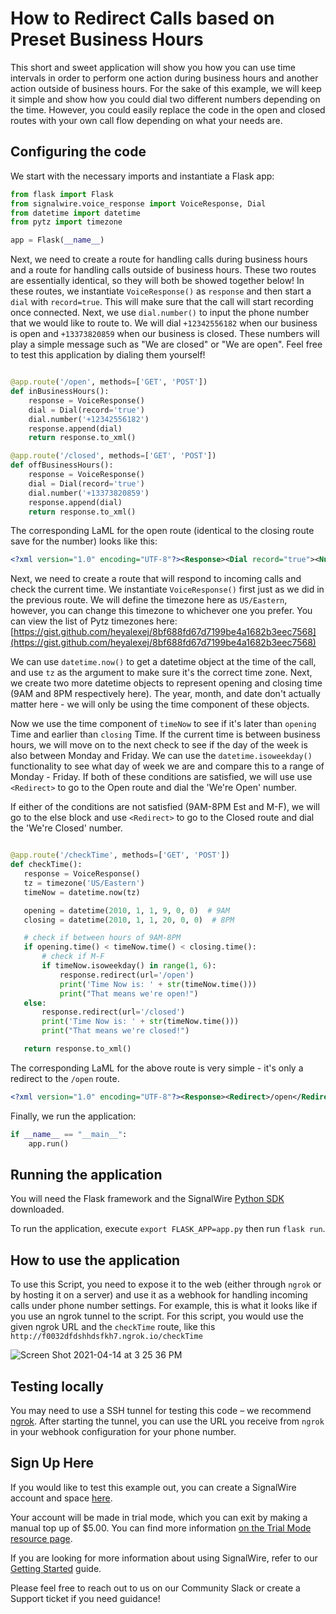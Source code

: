 # How to Redirect Calls based on Preset Business Hours 
This short and sweet application will show you how you can use time intervals in order to perform one action during business hours and another action outside of business hours. For the sake of this example, we will keep it simple and show how you could dial two different numbers depending on the time. However, you could easily replace the code in the open and closed routes with your own call flow depending on what your needs are. 

## Configuring the code

We start with the necessary imports and instantiate a Flask app:

```python
from flask import Flask
from signalwire.voice_response import VoiceResponse, Dial
from datetime import datetime
from pytz import timezone

app = Flask(__name__)
```

Next, we need to create a route for handling calls during business hours and a route for handling calls outside of business hours. These two routes are essentially identical, so they will both be showed together below! In these routes, we instantiate `VoiceResponse()` as `response` and then start a `dial` with `record=true`. This will make sure that the call will start recording once connected. Next, we use `dial.number()` to input the phone number that we would like to route to. We will dial `+12342556182` when our business is open and `+13373820859` when our business is closed. These numbers will play a simple message such as "We are closed" or "We are open". Feel free to test this application by dialing them yourself! 

```python

@app.route('/open', methods=['GET', 'POST'])
def inBusinessHours():
    response = VoiceResponse()
    dial = Dial(record='true')
    dial.number('+12342556182')
    response.append(dial)
    return response.to_xml()

@app.route('/closed', methods=['GET', 'POST'])
def offBusinessHours():
    response = VoiceResponse()
    dial = Dial(record='true')
    dial.number('+13373820859')
    response.append(dial)
    return response.to_xml()
 ```
 
 The corresponding LaML for the open route (identical to the closing route save for the number) looks like this: 
```xml
<?xml version="1.0" encoding="UTF-8"?><Response><Dial record="true"><Number>+12342556182</Number></Dial></Response>
```

 Next, we need to create a route that will respond to incoming calls and check the current time. We instantiate `VoiceResponse()` first just as we did in the previous route. We will define the timezone here as `US/Eastern`, however, you can change this timezone to whichever one you prefer. You can view the list of Pytz timezones here: [https://gist.github.com/heyalexej/8bf688fd67d7199be4a1682b3eec7568](https://gist.github.com/heyalexej/8bf688fd67d7199be4a1682b3eec7568)
 
We can use `datetime.now()` to get a datetime object at the time of the call, and use `tz` as the argument to make sure it's the correct time zone. 
Next, we create two more datetime objects to represent opening and closing time (9AM and 8PM respectively here). The year, month, and date don't actually matter here - we will only be using the time component of these objects. 

Now we use the time component of `timeNow` to see if it's later than `opening` Time and earlier than `closing` Time. If the current time is between business hours, we will move on to the next check to see if the day of the week is also between Monday and Friday. We can use the `datetime.isoweekday()` functionality to see what day of week we are and compare this to a range of Monday - Friday. If both of these conditions are satisfied, we will use use `<Redirect>` to go to the Open route and dial the 'We're Open' number. 

If either of the conditions are not satisfied (9AM-8PM Est and M-F), we will go to the else block and use `<Redirect>` to go to the Closed route and dial the 'We're Closed' number. 
 
 ```python

@app.route('/checkTime', methods=['GET', 'POST'])
def checkTime():
    response = VoiceResponse()
    tz = timezone('US/Eastern')
    timeNow = datetime.now(tz)

    opening = datetime(2010, 1, 1, 9, 0, 0)  # 9AM
    closing = datetime(2010, 1, 1, 20, 0, 0)  # 8PM

    # check if between hours of 9AM-8PM
    if opening.time() < timeNow.time() < closing.time():
        # check if M-F
        if timeNow.isoweekday() in range(1, 6):
            response.redirect(url='/open')
            print('Time Now is: ' + str(timeNow.time()))
            print("That means we're open!")
    else:
        response.redirect(url='/closed')
        print('Time Now is: ' + str(timeNow.time()))
        print("That means we're closed!")

    return response.to_xml()
```

The corresponding LaML for the above route is very simple - it's only a redirect to the `/open` route. 

```xml
<?xml version="1.0" encoding="UTF-8"?><Response><Redirect>/open</Redirect></Response>
```

Finally, we run the application:

```python
if __name__ == "__main__":
    app.run()
```

## Running the application

You will need the Flask framework and the SignalWire [Python SDK](https://docs.signalwire.com/topics/laml-api/#laml-rest-api-client-libraries-and-sdks-python) downloaded.

To run the application, execute `export FLASK_APP=app.py` then run `flask run`.

## How to use the application 

To use this Script, you need to expose it to the web (either through `ngrok` or by hosting it on a server) and use it as a webhook for handling incoming calls under phone number settings. For example, this is what it looks like if you use an ngrok tunnel to the script. For this script, you would use the given ngrok URL and the `checkTime` route, like this `http://f0032dfdshhdsfkh7.ngrok.io/checkTime`

![Screen Shot 2021-04-14 at 3 25 36 PM](https://user-images.githubusercontent.com/58792902/114774311-aca11f00-9d35-11eb-97f1-cae646f056bc.png)


## Testing locally

You may need to use a SSH tunnel for testing this code – we recommend [ngrok](https://ngrok.com/). After starting the tunnel, you can use the URL you receive from `ngrok` in your webhook configuration for your phone number. 

## Sign Up Here

If you would like to test this example out, you can create a SignalWire account and space [here](https://m.signalwire.com/signups/new?s=1).

Your account will be made in trial mode, which you can exit by making a manual top up of $5.00. You can find more information [on the Trial Mode resource page](https://signalwire.com/resources/getting-started/trial-mode).

If you are looking for more information about using SignalWire, refer to our [Getting Started](https://signalwire.com/resources/getting-started/signalwire-101) guide.

Please feel free to reach out to us on our Community Slack or create a Support ticket if you need guidance!
